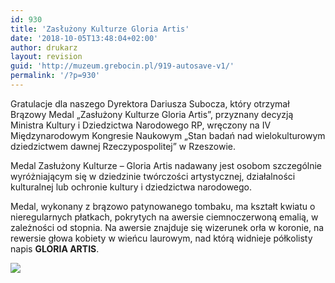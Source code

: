 ```yaml
---
id: 930
title: 'Zasłużony Kulturze Gloria Artis'
date: '2018-10-05T13:48:04+02:00'
author: drukarz
layout: revision
guid: 'http://muzeum.grebocin.pl/919-autosave-v1/'
permalink: '/?p=930'
---
```


<div class="_5pbx userContent _3576" data-ad-preview="message" data-ft="{"tn":"K"}" id="js_7b2">Gratulacje dla naszego Dyrektora Dariusza Subocza, który otrzymał Brązowy Medal „Zasłużony Kulturze Gloria Artis”, przyznany decyzją Ministra Kultury i Dziedzictwa Narodowego RP, wręczony na IV Międzynarodowym Kongresie Naukowym „Stan badań nad wielokulturowym dziedzictwem dawnej Rzeczypospolitej” w Rzeszowie.

Medal Zasłużony Kulturze – Gloria Artis nadawany jest osobom szczególnie wyróżniającym się w dziedzinie twórczości artystycznej, działalności kulturalnej lub ochronie kultury i dziedzictwa narodowego.

Medal, wykonany z brązowo patynowanego tombaku, ma kształt kwiatu o nieregularnych płatkach, pokrytych na awersie ciemnoczerwoną emalią, w zależności od stopnia. Na awersie znajduje się wizerunek orła w koronie, na rewersie głowa kobiety w wieńcu laurowym, nad którą widnieje półkolisty napis **GLORIA ARTIS**.

![](http://muzeum.grebocin.pl/wp-content/uploads/2018/10/43078626_1521537394613396_7164541036444778496_n-300x300.jpg)

</div>